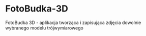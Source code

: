# FotoBudka-3D
FotoBudka 3D - aplikacja tworząca i zapisująca zdjęcia dowolnie wybranego modelu trójwymiarowego
